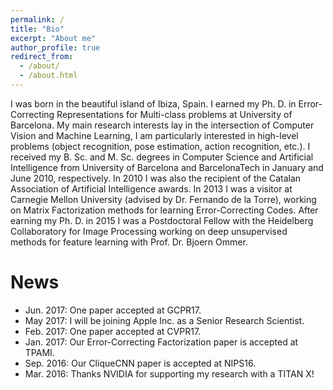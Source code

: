 ```yaml
---
permalink: /
title: "Bio"
excerpt: "About me"
author_profile: true
redirect_from: 
  - /about/
  - /about.html
---
```


I was born in the beautiful island of Ibiza, Spain. I earned my Ph. D. in Error-Correcting Representations for Multi-class problems at University of Barcelona. My main research interests lay in the intersection of Computer Vision and Machine Learning, I am particularly interested in high-level problems (object recognition, pose estimation, action recognition, etc.). I received my B. Sc. and M. Sc. degrees in Computer Science and Artificial Intelligence from University of Barcelona and BarcelonaTech in January and June 2010, respectively. In 2010 I was also  the recipient of the Catalan Association of Artificial Intelligence awards. In 2013 I was a visitor at Carnegie Mellon University (advised by Dr. Fernando de
la Torre), working on Matrix Factorization methods for learning Error-Correcting Codes. After earning my Ph. D. in 2015 I was a Postdoctoral Fellow with the Heidelberg Collaboratory for Image Processing working on deep unsupervised methods for feature learning with Prof. Dr. Bjoern Ommer.

News
======

 - Jun. 2017: One paper accepted at GCPR17.
 - May 2017: I will be joining Apple Inc. as a Senior Research Scientist.
 - Feb. 2017: One paper accepted at CVPR17.
 - Jan. 2017: Our Error-Correcting Factorization paper is accepted at TPAMI.
 - Sep. 2016: Our CliqueCNN paper is accepted at NIPS16.
 - Mar. 2016: Thanks NVIDIA for supporting my research with a TITAN X! 
